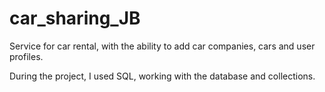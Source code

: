 # car_sharing_JB

Service for car rental, with the ability to add car companies, cars and user profiles.

During the project, I used SQL, working with the database and collections.
